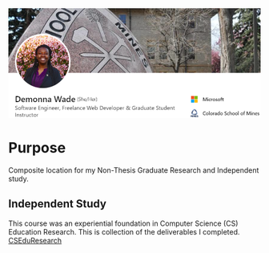 <img src="images/LinkedIn Snapshot.png" alt="hi" class="inline"/>

# Purpose
Composite location for my Non-Thesis Graduate Research and Independent study.


## Independent Study
This course was an experiential foundation in Computer Science (CS) Education Research. This is collection of the deliverables I completed. 
<a href="Non-Thesis-Graudate-Portfolio-/CSEduResearch/">CSEduResearch</a>
